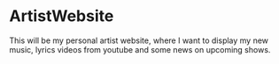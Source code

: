 # ArtistWebsite
This will be my personal artist website, where I want to display my new music, lyrics videos from youtube and some news on upcoming shows.
